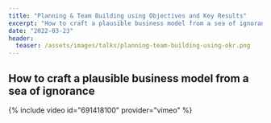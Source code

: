 ```yaml
---
title: "Planning & Team Building using Objectives and Key Results"
excerpt: "How to craft a plausible business model from a sea of ignorance"
date: "2022-03-23"
header:
  teaser: /assets/images/talks/planning-team-building-using-okr.png
---
```

## How to craft a plausible business model from a sea of ignorance

{% include video id="691418100" provider="vimeo" %}
